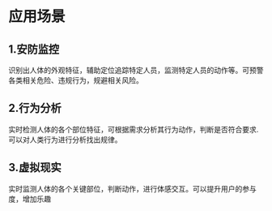# 应用场景

## 1.安防监控
识别出人体的外观特征，辅助定位追踪特定人员，监测特定人员的动作等。可预警各类相关危险、违规行为，规避相关风险。

## 2.行为分析
实时检测人体的各个部位特征，可根据需求分析其行为动作，判断是否符合要求.可以对人类行为进行分析找出规律。

## 3.虚拟现实
实时监测人体的各个关键部位，判断动作，进行体感交互。可以提升用户的参与度，增加乐趣
